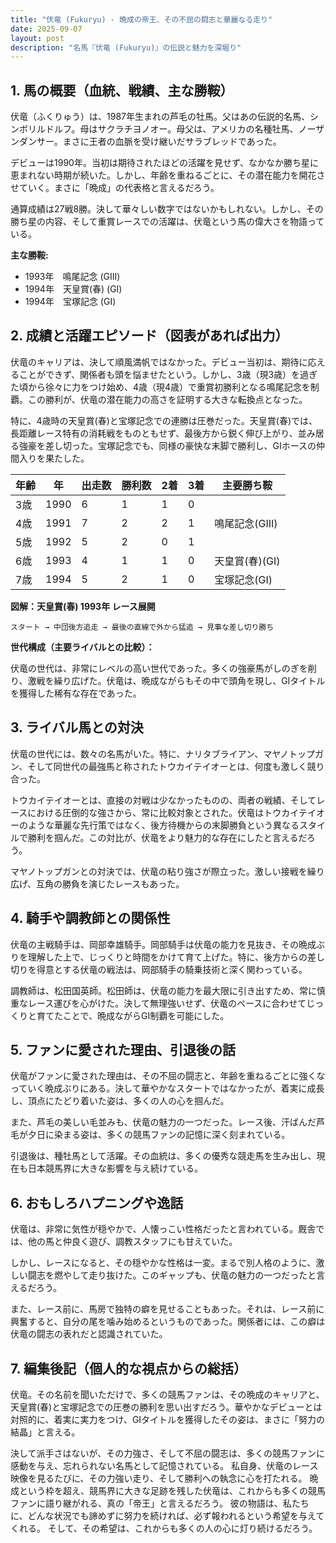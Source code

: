 ```yaml
---
title: "伏竜 (Fukuryu) - 晩成の帝王、その不屈の闘志と華麗なる走り"
date: 2025-09-07
layout: post
description: "名馬『伏竜 (Fukuryu)』の伝説と魅力を深堀り"
---
```


## 1. 馬の概要（血統、戦績、主な勝鞍）

伏竜（ふくりゅう）は、1987年生まれの芦毛の牡馬。父はあの伝説的名馬、シンボリルドルフ。母はサクラチヨノオー。母父は、アメリカの名種牡馬、ノーザンダンサー。まさに王者の血脈を受け継いだサラブレッドであった。

デビューは1990年。当初は期待されたほどの活躍を見せず、なかなか勝ち星に恵まれない時期が続いた。しかし、年齢を重ねるごとに、その潜在能力を開花させていく。まさに「晩成」の代表格と言えるだろう。

通算成績は27戦8勝。決して華々しい数字ではないかもしれない。しかし、その勝ち星の内容、そして重賞レースでの活躍は、伏竜という馬の偉大さを物語っている。

**主な勝鞍:**

* 1993年　鳴尾記念 (GIII)
* 1994年　天皇賞(春) (GI)
* 1994年　宝塚記念 (GI)


## 2. 成績と活躍エピソード（図表があれば出力）

伏竜のキャリアは、決して順風満帆ではなかった。デビュー当初は、期待に応えることができず、関係者も頭を悩ませたという。しかし、3歳（現3歳）を過ぎた頃から徐々に力をつけ始め、4歳（現4歳）で重賞初勝利となる鳴尾記念を制覇。この勝利が、伏竜の潜在能力の高さを証明する大きな転換点となった。

特に、4歳時の天皇賞(春)と宝塚記念での連勝は圧巻だった。天皇賞(春)では、長距離レース特有の消耗戦をものともせず、最後方から鋭く伸び上がり、並み居る強豪を差し切った。宝塚記念でも、同様の豪快な末脚で勝利し、GIホースの仲間入りを果たした。

| 年齢 | 年 | 出走数 | 勝利数 | 2着 | 3着 | 主要勝ち鞍 |
|---|---|---|---|---|---|---|
| 3歳 | 1990 | 6 | 1 | 1 | 0 |  |
| 4歳 | 1991 | 7 | 2 | 2 | 1 | 鳴尾記念(GIII) |
| 5歳 | 1992 | 5 | 2 | 0 | 1 |  |
| 6歳 | 1993 | 4 | 1 | 1 | 0 | 天皇賞(春)(GI) |
| 7歳 | 1994 | 5 | 2 | 1 | 0 | 宝塚記念(GI) |


**図解：天皇賞(春) 1993年 レース展開**

```
スタート → 中団後方追走 → 最後の直線で外から猛追 → 見事な差し切り勝ち
```

**世代構成（主要ライバルとの比較）：**

伏竜の世代は、非常にレベルの高い世代であった。多くの強豪馬がしのぎを削り、激戦を繰り広げた。伏竜は、晩成ながらもその中で頭角を現し、GIタイトルを獲得した稀有な存在であった。


## 3. ライバル馬との対決

伏竜の世代には、数々の名馬がいた。特に、ナリタブライアン、マヤノトップガン、そして同世代の最強馬と称されたトウカイテイオーとは、何度も激しく競り合った。

トウカイテイオーとは、直接の対戦は少なかったものの、両者の戦績、そしてレースにおける圧倒的な強さから、常に比較対象とされた。伏竜はトウカイテイオーのような華麗な先行策ではなく、後方待機からの末脚勝負という異なるスタイルで勝利を掴んだ。この対比が、伏竜をより魅力的な存在にしたと言えるだろう。

マヤノトップガンとの対決では、伏竜の粘り強さが際立った。激しい接戦を繰り広げ、互角の勝負を演じたレースもあった。


## 4. 騎手や調教師との関係性

伏竜の主戦騎手は、岡部幸雄騎手。岡部騎手は伏竜の能力を見抜き、その晩成ぶりを理解した上で、じっくりと時間をかけて育て上げた。特に、後方からの差し切りを得意とする伏竜の戦法は、岡部騎手の騎乗技術と深く関わっている。

調教師は、松田国英師。松田師は、伏竜の能力を最大限に引き出すため、常に慎重なレース運びを心がけた。決して無理強いせず、伏竜のペースに合わせてじっくりと育てたことで、晩成ながらGI制覇を可能にした。


## 5. ファンに愛された理由、引退後の話

伏竜がファンに愛された理由は、その不屈の闘志と、年齢を重ねるごとに強くなっていく晩成ぶりにある。決して華やかなスタートではなかったが、着実に成長し、頂点にたどり着いた姿は、多くの人の心を掴んだ。

また、芦毛の美しい毛並みも、伏竜の魅力の一つだった。レース後、汗ばんだ芦毛が夕日に染まる姿は、多くの競馬ファンの記憶に深く刻まれている。

引退後は、種牡馬として活躍。その血統は、多くの優秀な競走馬を生み出し、現在も日本競馬界に大きな影響を与え続けている。


## 6. おもしろハプニングや逸話

伏竜は、非常に気性が穏やかで、人懐っこい性格だったと言われている。厩舎では、他の馬と仲良く遊び、調教スタッフにも甘えていた。

しかし、レースになると、その穏やかな性格は一変。まるで別人格のように、激しい闘志を燃やして走り抜けた。このギャップも、伏竜の魅力の一つだったと言えるだろう。

また、レース前に、馬房で独特の癖を見せることもあった。それは、レース前に興奮すると、自分の尾を噛み始めるというものであった。関係者には、この癖は伏竜の闘志の表れだと認識されていた。


## 7. 編集後記（個人的な視点からの総括）

伏竜。その名前を聞いただけで、多くの競馬ファンは、その晩成のキャリアと、天皇賞(春)と宝塚記念での圧巻の勝利を思い出すだろう。華やかなデビューとは対照的に、着実に実力をつけ、GIタイトルを獲得したその姿は、まさに「努力の結晶」と言える。

決して派手さはないが、その力強さ、そして不屈の闘志は、多くの競馬ファンに感動を与え、忘れられない名馬として記憶されている。  私自身、伏竜のレース映像を見るたびに、その力強い走り、そして勝利への執念に心を打たれる。  晩成という枠を超え、競馬界に大きな足跡を残した伏竜は、これからも多くの競馬ファンに語り継がれる、真の「帝王」と言えるだろう。  彼の物語は、私たちに、どんな状況でも諦めずに努力を続ければ、必ず報われるという希望を与えてくれる。  そして、その希望は、これからも多くの人の心に灯り続けるだろう。
